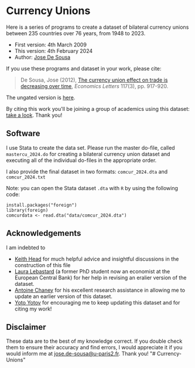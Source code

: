# Currency Unions
Here is a series of programs to create a dataset of bilateral currency unions between 235 countries over 76 years, from 1948 to 2023.

- First version: 4th March 2009
- This version: 4th February 2024
- Author: [Jose De Sousa](https://sites.google.com/site/josedesousauniv/home)

If you use these programs and dataset in your work, please cite: 

> De Sousa, Jose (2012), [The currency union effect on trade is decreasing over time](https://www.sciencedirect.com/science/article/abs/pii/S0165176512003941), _Economics Letters_ 117(3), pp. 917-920. 

The ungated version is [here](https://drive.google.com/file/d/0B0CvAsG5eVPJb1c4Q3dKeHBZTDg/view?hl=en&pli=1&resourcekey=0-YBYzn1wQ-Mcp2heqGFDgjA). 

By citing this work you'll be joining a group of academics using this dataset: [take a look](https://scholar.google.fr/scholar?oi=bibs&hl=en&cites=3218259387529740408&as_sdt=5). Thank you!                         

## Software
I use Stata to create the data set. Please run the master do-file, called `mastercu_2024.do` for creating a bilateral currency union dataset and executing all of the individual do-files in the appropriate order.

I also provide the final dataset in two formats: `comcur_2024.dta` and `comcur_2024.txt`

Note: you can open the Stata dataset `.dta` with `R` by using the following code:
```
install.packages("foreign")
library(foreign)
comcurdata <- read.dta("data/comcur_2024.dta")
```

## Acknowledgements
I am indebted to 
- [Keith Head](https://www.sauder.ubc.ca/people/keith-head) for much helpful advice and insightful discussions in the construction of this file 
- [Laura Lebastard](https://www.ecb.europa.eu/pub/research/authors/profiles/laura-lebastard.en.html) (a former PhD student now an economist at the European Central Bank) for her help in revising an eralier version of the dataset. 
- [Antoine Chaney](https://fr.linkedin.com/in/antoine-chaney-3898a2192) for his excellent research assistance in allowing me to update an earlier version of this dataset. 
- [Yoto Yotov](https://yotoyotov.com/) for encouraging me to keep updating this dataset and for citing my work!

## Disclaimer 
These data are to the best of my knowledge correct. If you double check them to ensure their accuracy and find errors, I would appreciate it if you would inform me at <jose.de-sousa@u-paris2.fr>. Thank you!
"# Currency-Unions" 
